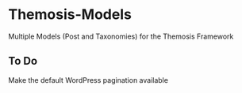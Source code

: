 # Themosis-Models
Multiple Models (Post and Taxonomies) for the Themosis Framework

## To Do
Make the default WordPress pagination available